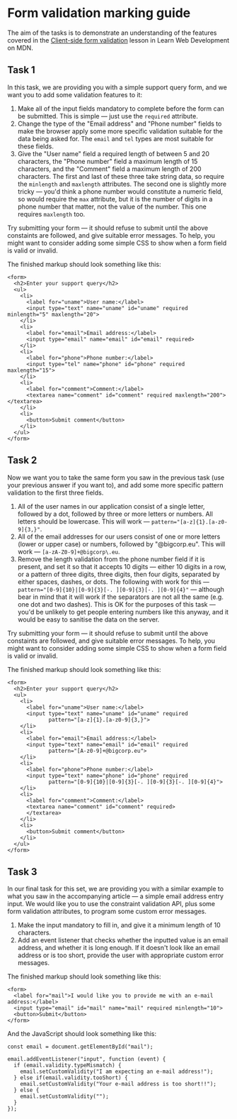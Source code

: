 # Form validation marking guide

The aim of the tasks is to demonstrate an understanding of the features covered in the [Client-side form validation](https://developer.mozilla.org/en-US/docs/Learn/Forms/Form_validation) lesson in Learn Web Development on MDN.

## Task 1

In this task, we are providing you with a simple support query form, and we want you to add some validation features to it:

1. Make all of the input fields mandatory to complete before the form can be submitted. This is simple — just use the `required` attribute.
2. Change the type of the "Email address" and "Phone number" fields to make the browser apply some more specific validation suitable for the data being asked for. The `email` and `tel` types are most suitable for these fields.
3. Give the "User name" field a required length of between 5 and 20 characters, the "Phone number" field a maximum length of 15 characters, and the "Comment" field a maximum length of 200 characters. The first and last of these three take string data, so require the `minlength` and `maxlength` attributes. The second one is slightly more tricky — you'd think a phone number would constitute a numeric field, so would require the `max` attribute, but  it is the number of digits in a phone number that matter, not the value of the number. This one requires `maxlength` too.

Try submitting your form — it should refuse to submit until the above constaints are followed, and give suitable error messages. To help, you might want to consider adding some simple CSS to show when a form field is valid or invalid.

The finished markup should look something like this:

```
<form>
  <h2>Enter your support query</h2>
  <ul>
    <li>
      <label for="uname">User name:</label>
      <input type="text" name="uname" id="uname" required minlength="5" maxlength="20">
    </li>
    <li>
      <label for="email">Email address:</label>
      <input type="email" name="email" id="email" required>
    </li>
    <li>
      <label for="phone">Phone number:</label>
      <input type="tel" name="phone" id="phone" required maxlength="15">
    </li>
    <li>
      <label for="comment">Comment:</label>
      <textarea name="comment" id="comment" required maxlength="200"></textarea>
    </li>
    <li>
      <button>Submit comment</button>
    </li>
  </ul>
</form>
```

## Task 2

Now we want you to take the same form you saw in the previous task (use your previous answer if you want to), and add some more specific pattern validation to the first three fields.

1. All of the user names in our application consist of a single letter, followed by a dot, followed by three or more letters or numbers. All letters should be lowercase. This will work — `pattern="[a-z]{1}.[a-z0-9]{3,}"`.
2. All of the email addresses for our users consist of one or more letters (lower or upper case) or numbers, followed by "@bigcorp.eu". This will work — `[a-zA-Z0-9]+@bigcorp\.eu`.
3. Remove the length validation from the phone number field if it is present, and set it so that it accepts 10 digits — either 10 digits in a row, or a pattern of three digits, three digits, then four digits, separated by either spaces, dashes, or dots. The following with work for this — `pattern="[0-9]{10}|[0-9]{3}[-. ][0-9]{3}[-. ][0-9]{4}"` — although bear in mind that it will work if the separators are not all the same (e.g. one dot and two dashes). This is OK for the purposes of this task — you'd be unlikely to get people entering numbers like this anyway, and it would be easy to sanitise the data on the server.

Try submitting your form — it should refuse to submit until the above constaints are followed, and give suitable error messages. To help, you might want to consider adding some simple CSS to show when a form field is valid or invalid.

The finished markup should look something like this:

```
<form>
  <h2>Enter your support query</h2>
  <ul>
    <li>
      <label for="uname">User name:</label>
      <input type="text" name="uname" id="uname" required
             pattern="[a-z]{1}.[a-z0-9]{3,}">
    </li>
    <li>
      <label for="email">Email address:</label>
      <input type="text" name="email" id="email" required
             pattern="[A-z0-9]+@bigcorp.eu">
    </li>
    <li>
      <label for="phone">Phone number:</label>
      <input type="text" name="phone" id="phone" required
             pattern="[0-9]{10}|[0-9]{3}[-. ][0-9]{3}[-. ][0-9]{4}">
    </li>
    <li>
      <label for="comment">Comment:</label>
      <textarea name="comment" id="comment" required>
      </textarea>
    </li>
    <li>
      <button>Submit comment</button>
    </li>
  </ul>
</form>
```

## Task 3

In our final task for this set, we are providing you with a similar example to what you saw in the accompanying article — a simple email address entry input. We would like you to use the constraint validation API, plus some form validation attributes, to program some custom error messages.

1. Make the input mandatory to fill in, and give it a minimum length of 10 characters. 
2. Add an event listener that checks whether the inputted value is an email address, and whether it is long enough. If it doesn't look like an email address or is too short, provide the user with appropriate custom error messages.

The finished markup should look something like this:

```
<form>
  <label for="mail">I would like you to provide me with an e-mail address:</label>
  <input type="email" id="mail" name="mail" required minlength="10">
  <button>Submit</button>
</form>
```

And the JavaScript should look something like this:

```
const email = document.getElementById("mail");

email.addEventListener("input", function (event) {
  if (email.validity.typeMismatch) {
    email.setCustomValidity("I am expecting an e-mail address!");
  } else if(email.validity.tooShort) {
    email.setCustomValidity("Your e-mail address is too short!!");
  } else {
    email.setCustomValidity("");
  }
});
```
